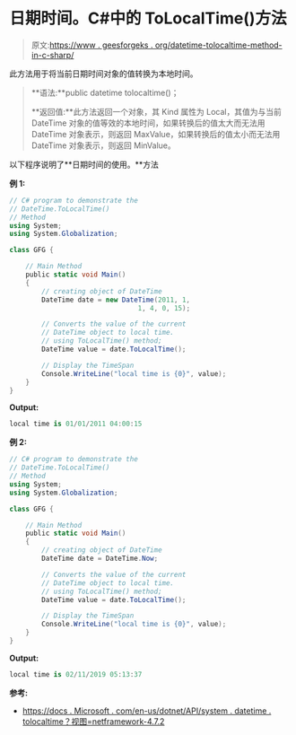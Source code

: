 # 日期时间。C#中的 ToLocalTime()方法

> 原文:[https://www . geesforgeks . org/datetime-tolocaltime-method-in-c-sharp/](https://www.geeksforgeeks.org/datetime-tolocaltime-method-in-c-sharp/)

此方法用于将当前日期时间对象的值转换为本地时间。

> **语法:**public datetime tolocaltime()；
> 
> **返回值:**此方法返回一个对象，其 Kind 属性为 Local，其值为与当前 DateTime 对象的值等效的本地时间，如果转换后的值太大而无法用 DateTime 对象表示，则返回 MaxValue，如果转换后的值太小而无法用 DateTime 对象表示，则返回 MinValue。

以下程序说明了**日期时间的使用。**方法

**例 1:**

```cs
// C# program to demonstrate the
// DateTime.ToLocalTime()
// Method
using System;
using System.Globalization;

class GFG {

    // Main Method
    public static void Main()
    {
        // creating object of DateTime
        DateTime date = new DateTime(2011, 1,
                                1, 4, 0, 15);

        // Converts the value of the current 
        // DateTime object to local time.
        // using ToLocalTime() method;
        DateTime value = date.ToLocalTime();

        // Display the TimeSpan
        Console.WriteLine("local time is {0}", value);
    }
}
```

**Output:**

```cs
local time is 01/01/2011 04:00:15

```

**例 2:**

```cs
// C# program to demonstrate the
// DateTime.ToLocalTime()
// Method
using System;
using System.Globalization;

class GFG {

    // Main Method
    public static void Main()
    {
        // creating object of DateTime
        DateTime date = DateTime.Now;

        // Converts the value of the current
        // DateTime object to local time.
        // using ToLocalTime() method;
        DateTime value = date.ToLocalTime();

        // Display the TimeSpan
        Console.WriteLine("local time is {0}", value);
    }
}
```

**Output:**

```cs
local time is 02/11/2019 05:13:37

```

**参考:**

*   [https://docs . Microsoft . com/en-us/dotnet/API/system . datetime . tolocaltime？视图=netframework-4.7.2](https://docs.microsoft.com/en-us/dotnet/api/system.datetime.tolocaltime?view=netframework-4.7.2)
